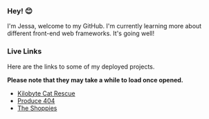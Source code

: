 ### Hey! 😊

I'm Jessa, welcome to my GitHub.
I'm currently learning more about different front-end web frameworks.
It's going well!

### Live Links
Here are the links to some of my deployed projects.

**Please note that they may take a while to load once opened.**

- [Kilobyte Cat Rescue](http://kb-cat-rescue.herokuapp.com/)
- [Produce 404](http://produce404.herokuapp.com/)
- [The Shoppies](https://the-shoppies-jessun.netlify.app/)
